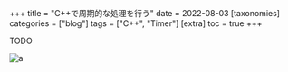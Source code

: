 +++
title = "C++で周期的な処理を行う"
date = 2022-08-03
[taxonomies]
categories = ["blog"]
tags = ["C++", "Timer"]
[extra]
toc = true
+++

TODO

![a](https://raw.githubusercontent.com/sssssssuzuki/sssssssuzuki.github.io/master/content/fig/blog/timer/win_with_timebeginperiod/1.0ms.svg)
